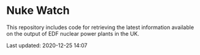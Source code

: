 # Nuke Watch

This repository includes code for retrieving the latest information available on the output of EDF nuclear power plants in the UK.

Last updated: 2020-12-25 14:07